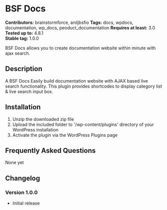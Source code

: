 # BSF Docs #
**Contributors:** brainstormforce, aniljbsfio
**Tags:** docs, wpdocs, documentation, wp_docs, peoduct_documentation
**Requires at least:** 3.0  
**Tested up to:** 4.8.1  
**Stable tag:** 1.0.0

BSF Docs allows you to create documentation website within minute with ajax search.

## Description ##

A BSF Docs Easily build documentation website with AJAX based live search functionality. This plugin provides shortcodes to display category list & live search input box.

## Installation ##

1. Unzip the downloaded zip file
2. Upload the included folder to '/wp-content/plugins' directory of your WordPress installation
3. Activate the plugin via the WordPress Plugins page

## Frequently Asked Questions ##

None yet

## Changelog ##

### Version 1.0.0 ###
* Initial release
